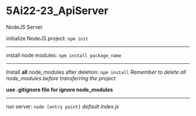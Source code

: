 # 5Ai22-23_ApiServer
NodeJS Server

initialize NodeJS project:
`npm init`
***
install node modules:
`npm install package_name`
***
Install **all** node_modules after
deletion: `npm install`
*Remember to delete all node_modules before transferring the project*

**use .gitignore file for ignore node_modules**
***
run server: `node [entry point]` *default index.js* 